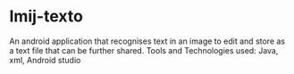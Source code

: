 # Imij-texto
An android application that recognises text in an image to edit and
store as a text file that can be further shared. 
Tools and Technologies used: Java, xml, Android studio
